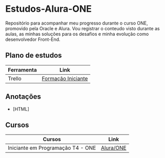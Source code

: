 # Estudos-Alura-ONE
Repositório para acompanhar meu progresso durante o curso ONE, promovido pela Oracle e Alura. Vou registrar o conteudo visto durante as aulas, as minhas soluções para os desafios e minha evolução como desenvolvedor Front-End.

## Plano de estudos
| Ferramenta                                 | Link                                                                                                          |
|--------------------------------------------|---------------------------------------------------------------------------------------------------------------|
|  Trello                                    | [Formação Iniciante](https://trello.com/b/j9MO3U1u/t4-trilha-iniciante-em-programa%25C3%25A7%25C3%25A3o)      | 

## Anotações
- [HTML]

## Cursos
| Cursos                                     | Link                                                                                        |
|--------------------------------------------|---------------------------------------------------------------------------------------------|
|  Iniciante em Programação T4 - ONE         | [Alura/ONE](https://cursos.alura.com.br/formacao-logica-de-programacao-turma-4-oracle-one)  | 
